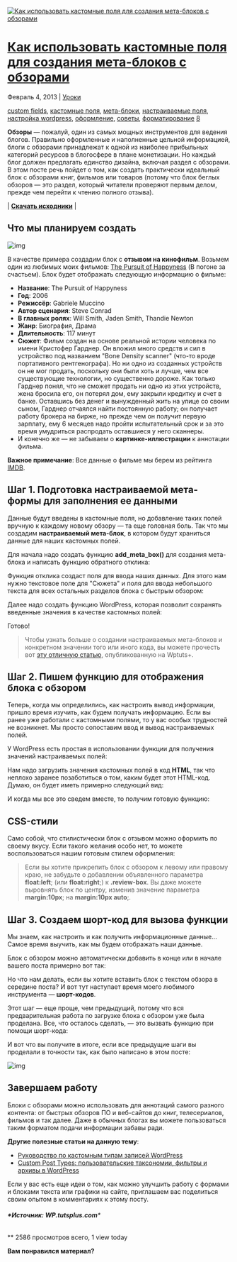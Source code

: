 [![Как использовать кастомные поля для создания мета-блоков с обзорами](https://wpcafe.org/wp-content/uploads/thumb2.png)](https://wpcafe.org/tutorials/kak-ispolzovat-kastomnyie-polya-dlya-sozdaniya-meta-blokov-s-obzorami/)

# [Как использовать кастомные поля для создания мета-блоков с обзорами](https://wpcafe.org/tutorials/kak-ispolzovat-kastomnyie-polya-dlya-sozdaniya-meta-blokov-s-obzorami/)

Февраль 4, 2013 | [Уроки](https://wpcafe.org/category/tutorials/)

[custom fields](https://wpcafe.org/tags/custom-fields/), [кастомные поля](https://wpcafe.org/tags/kastomnyie-polya/), [мета-блоки](https://wpcafe.org/tags/meta-bloki/), [настраиваемые поля](https://wpcafe.org/tags/nastraivaemyie-polya/), [настройка wordpress](https://wpcafe.org/tags/nastroyka-wordpress/), [оформление](https://wpcafe.org/tags/oformlenie/), [советы](https://wpcafe.org/tags/sovetyi/), [форматирование](https://wpcafe.org/tags/formatirovanie/) [8](https://wpcafe.org/tutorials/kak-ispolzovat-kastomnyie-polya-dlya-sozdaniya-meta-blokov-s-obzorami/#comments)

**Обзоры** — пожалуй, один из самых мощных инструментов для ведения блогов. Правильно оформленные и наполненные цельной информацией, блоги с обзорами принадлежат к одной из наиболее прибыльных категорий ресурсов в блогосфере в плане монетизации. Но каждый блог должен предлагать единство дизайна, включая раздел с обзорами. В этом посте речь пойдет о том, как создать практически идеальный блок с обзорами книг, фильмов или товаров (потому что блок беглых обзоров — это раздел, который читатели проверяют первым делом, прежде чем перейти к чтению полного отзыва).

| [**Скачать исходники**](https://wpcafe.org/wp-content/uploads/wptuts-review-boxes1.zip) |

## Что мы планируем создать

![img](https://wpcafe.org/wp-content/uploads/pursuit-of-happyness.jpg)

В качестве примера создадим блок с **отзывом на кинофильм**. Возьмем один из любимых моих фильмов: [The Pursuit of Happyness](http://www.imdb.com/title/tt0454921/) (В погоне за счастьем). Блок будет отображать следующую информацию о фильме:

- **Название**: The Pursuit of Happyness
- **Год**: 2006
- **Режиссёр**: Gabriele Muccino
- **Автор сценария**: Steve Conrad
- **В главных ролях**: Will Smith, Jaden Smith, Thandie Newton
- **Жанр**: Биография, Драма
- **Длительность**: 117 минут
- **Сюжет**: Фильм создан на основе реальной истории человека по имени Кристофер Гарднер. Он вложил много средств и сил в устройство под названием "Bone Density scanner" (что-то вроде портативного рентгенографа). Но ни одно из созданных устройств он не мог продать, поскольку они были хоть и лучше, чем все существующие технологии, но существенно дороже. Как только Гарднер понял, что не сможет продать ни одно из этих устройств, жена бросила его, он потерял дом, ему закрыли кредитку и счет в банке. Оставшись без денег и вынужденный жить на улице со своим сыном, Гарднер отчаялся найти постоянную работу; он получает работу брокера на бирже, но прежде чем он получит первую зарплату, ему 6 месяцев надо пройти испытательный срок и за это время умудриться распродать оставшиеся у него сканнеры.
- И конечно же — не забываем о **картинке-иллюстрации** к аннотации фильма.

**Важное примечание**: Все данные о фильме мы берем из рейтинга [IMDB](http://www.imdb.com/title/tt0454921/).

## Шаг 1. Подготовка настраиваемой мета-формы для заполнения ее данными

Данные будут введены в кастомные поля, но добавление таких полей вручную к каждому новому обзору — та еще головная боль. Так что мы создадим **настраиваемый мета-блок**, в котором будут храниться данные для наших кастомных полей.

Для начала надо создать функцию **add_meta_box()** для создания мета-блока и написать функцию обратного отклика:

Функция отклика создаст поля для ввода наших данных. Для этого нам нужно текстовое поле для "Сюжета" и поля для ввода небольшого текста для всех остальных разделов блока с быстрым обзором:

Далее надо создать функцию WordPress, которая позволит сохранять введенные значения в качестве кастомных полей:

Готово!

> Чтобы узнать больше о создании настраиваемых мета-блоков и конкретном значении того или иного кода, вы можете прочесть вот [эту отличную статью](http://wp.tutsplus.com/tutorials/plugins/how-to-create-custom-wordpress-writemeta-boxes/), опубликованную на Wptuts+.

## Шаг 2. Пишем функцию для отображения блока с обзором

Теперь, когда мы определились, как настроить вывод информации, пришло время изучить, как будем получать информацию. Если вы ранее уже работали с кастомными полями, то у вас особых трудностей не возникнет. Мы просто сопоставим ввод и вывод настраиваемых полей.

У WordPress есть простая в использовании функции для получения значений настраиваемых полей:

Нам надо загрузить значения кастомных полей в код **HTML**, так что неплохо заранее позаботиться о том, каким будет этот HTML-код. Думаю, он будет иметь примерно следующий вид:

И когда мы все это сведем вместе, то получим готовую функцию:

## CSS-стили

Само собой, что стилистически блок с отзывом можно оформить по своему вкусу. Если такого желания особо нет, то можете воспользоваться нашим готовым стилем оформления:

> Если вы хотите прикрепить блок с обзором к левому или правому краю, не забудьте о добавлении объявленного параметра **float:left**; (или **float:right**;) к **.review-box**. Вы даже можете выровнять блок по центру, изменив значение параметра **margin:10px**; на **margin:10px auto**;.

## Шаг 3. Создаем шорт-код для вызова функции

Мы знаем, как настроить и как получить информационные данные... Самое время выучить, как мы будем отображать наши данные.

Блок с обзором можно автоматически добавить в конце или в начале вашего поста примерно вот так:

Но что нам делать, если вы хотите вставить блок с текстом обзора в середине поста? И вот тут наступает время моего любимого инструмента — **шорт-кодов**.

Этот шаг — еще проще, чем предыдущий, потому что вся предварительная работа по загрузке блока с обзором уже была проделана. Все, что осталось сделать, — это вызвать функцию при помощи шорт-кода:

И вот что вы получите в итоге, если все предыдущие шаги вы проделали в точности так, как было написано в этом посте:

![img](https://wpcafe.org/wp-content/uploads/review-box-screenshot.png)

## Завершаем работу

Блоки с обзорами можно использовать для аннотаций самого разного контента: от быстрых обзоров ПО и веб-сайтов до книг, телесериалов, фильмов и так далее. Даже в обычных блогах вы можете пользоваться таким форматом подачи информации забавы ради.

**Другие полезные статьи на данную тему**:

- [Руководство по кастомным типам записей WordPress](https://wpcafe.org/tutorials/rukovodstvo-po-kastomnyim-tipam-zapisey-wordpress/)
- [Custom Post Types: пользовательские таксономии, фильтры и архивы в WordPress](https://wpcafe.org/tutorials/custom-post-types-polzovatelskie-taksonomii-filtryi-i-arhivyi-v-wordpress/)

Если у вас есть еще идеи о том, как можно улучшить работу с формами и блоками текста или графики на сайте, приглашаем вас поделиться своим опытом в комментариях к этому посту.

###### **\*Источник: WP.tutsplus.com***

** 2586 просмотров всего, 1 view today

**Вам понравился материал?**